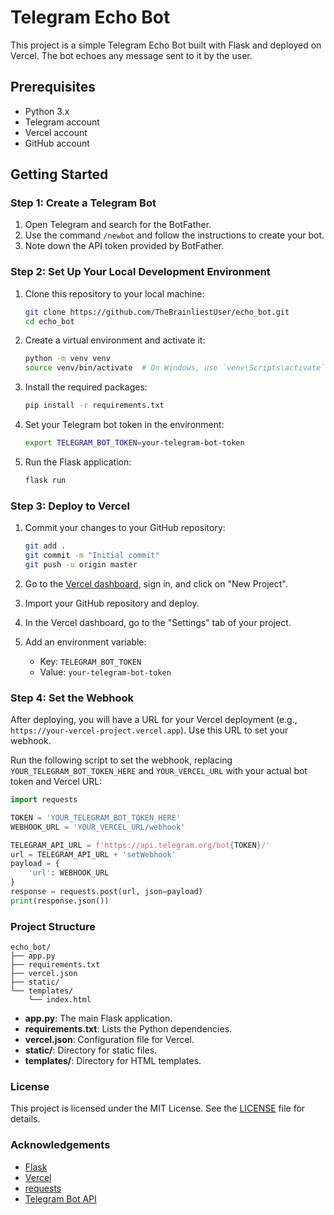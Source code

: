 # Telegram Echo Bot

This project is a simple Telegram Echo Bot built with Flask and deployed on Vercel. The bot echoes any message sent to it by the user.

## Prerequisites

- Python 3.x
- Telegram account
- Vercel account
- GitHub account

## Getting Started

### Step 1: Create a Telegram Bot

1. Open Telegram and search for the BotFather.
2. Use the command `/newbot` and follow the instructions to create your bot.
3. Note down the API token provided by BotFather.

### Step 2: Set Up Your Local Development Environment

1. Clone this repository to your local machine:

    ```bash
    git clone https://github.com/TheBrainliestUser/echo_bot.git
    cd echo_bot
    ```

2. Create a virtual environment and activate it:

    ```bash
    python -m venv venv
    source venv/bin/activate  # On Windows, use `venv\Scripts\activate`
    ```

3. Install the required packages:

    ```bash
    pip install -r requirements.txt
    ```

4. Set your Telegram bot token in the environment:

    ```bash
    export TELEGRAM_BOT_TOKEN=your-telegram-bot-token
    ```

5. Run the Flask application:

    ```bash
    flask run
    ```

### Step 3: Deploy to Vercel

1. Commit your changes to your GitHub repository:

    ```bash
    git add .
    git commit -m "Initial commit"
    git push -u origin master
    ```

2. Go to the [Vercel dashboard](https://vercel.com/), sign in, and click on "New Project".
3. Import your GitHub repository and deploy.
4. In the Vercel dashboard, go to the "Settings" tab of your project.
5. Add an environment variable:
   - Key: `TELEGRAM_BOT_TOKEN`
   - Value: `your-telegram-bot-token`

### Step 4: Set the Webhook

After deploying, you will have a URL for your Vercel deployment (e.g., `https://your-vercel-project.vercel.app`). Use this URL to set your webhook.

Run the following script to set the webhook, replacing `YOUR_TELEGRAM_BOT_TOKEN_HERE` and `YOUR_VERCEL_URL` with your actual bot token and Vercel URL:

```python
import requests

TOKEN = 'YOUR_TELEGRAM_BOT_TOKEN_HERE'
WEBHOOK_URL = 'YOUR_VERCEL_URL/webhook'

TELEGRAM_API_URL = f'https://api.telegram.org/bot{TOKEN}/'
url = TELEGRAM_API_URL + 'setWebhook'
payload = {
    'url': WEBHOOK_URL
}
response = requests.post(url, json=payload)
print(response.json())
```

### Project Structure

```
echo_bot/
├── app.py
├── requirements.txt
├── vercel.json
├── static/
└── templates/
    └── index.html
```

- **app.py**: The main Flask application.
- **requirements.txt**: Lists the Python dependencies.
- **vercel.json**: Configuration file for Vercel.
- **static/**: Directory for static files.
- **templates/**: Directory for HTML templates.

### License

This project is licensed under the MIT License. See the [LICENSE](LICENSE) file for details.

### Acknowledgements

- [Flask](https://flask.palletsprojects.com/)
- [Vercel](https://vercel.com/)
- [requests](https://requests.readthedocs.io/)
- [Telegram Bot API](https://core.telegram.org/bots/api)
